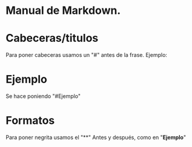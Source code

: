 # Manual de Markdown.
# Cabeceras/titulos
Para poner cabeceras usamos un "#" antes de la frase.
Ejemplo:
# Ejemplo
Se hace poniendo "#Ejemplo"

# Formatos
Para poner negrita usamos el "**" Antes y después, como en "**Ejemplo**"